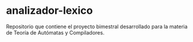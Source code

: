 # analizador-lexico
Repositorio que contiene el proyecto bimestral desarrollado para la materia de Teoría de Autómatas y Compiladores.

